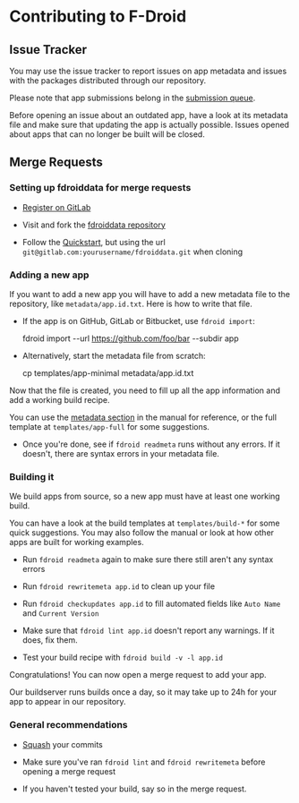 # Contributing to F-Droid

## Issue Tracker

You may use the issue tracker to report issues on app metadata and issues with
the packages distributed through our repository.

Please note that app submissions belong in the
[submission queue](https://f-droid.org/forums/forum/submission-queue/).

Before opening an issue about an outdated app, have a look at its metadata
file and make sure that updating the app is actually possible. Issues opened
about apps that can no longer be built will be closed.

## Merge Requests

### Setting up fdroiddata for merge requests

* [Register on GitLab](http://gitlab.com)

* Visit and fork the [fdroiddata repository](https://gitlab.com/fdroid/fdroiddata)

* Follow the [Quickstart](README.md#quickstart), but using the url
  `git@gitlab.com:yourusername/fdroiddata.git` when cloning

### Adding a new app

If you want to add a new app you will have to add a new metadata file to the
repository, like `metadata/app.id.txt`. Here is how to write that file.

* If the app is on GitHub, GitLab or Bitbucket, use `fdroid import`:

	fdroid import --url https://github.com/foo/bar --subdir app

* Alternatively, start the metadata file from scratch:

	cp templates/app-minimal metadata/app.id.txt

Now that the file is created, you need to fill up all the app information and
add a working build recipe.

You can use the [metadata section](https://f-droid.org/manual/html_node/Metadata.html)
in the manual for reference, or the full template at `templates/app-full` for
some suggestions.

* Once you're done, see if `fdroid readmeta` runs without any errors. If it
  doesn't, there are syntax errors in your metadata file.

### Building it

We build apps from source, so a new app must have at least one working build.

You can have a look at the build templates at `templates/build-*` for some
quick suggestions. You may also follow the manual or look at how other apps
are built for working examples.

* Run `fdroid readmeta` again to make sure there still aren't any syntax
  errors

* Run `fdroid rewritemeta app.id` to clean up your file

* Run `fdroid checkupdates app.id` to fill automated fields like `Auto Name`
  and `Current Version`

* Make sure that `fdroid lint app.id` doesn't report any warnings. If it does,
  fix them.

* Test your build recipe with `fdroid build -v -l app.id`

Congratulations! You can now open a merge request to add your app.

Our buildserver runs builds once a day, so it may take up to 24h for your app
to appear in our repository.

### General recommendations

* [Squash](http://gitready.com/advanced/2009/02/10/squashing-commits-with-rebase.html) your commits

* Make sure you've ran `fdroid lint` and `fdroid rewritemeta` before opening a
  merge request

* If you haven't tested your build, say so in the merge request.

